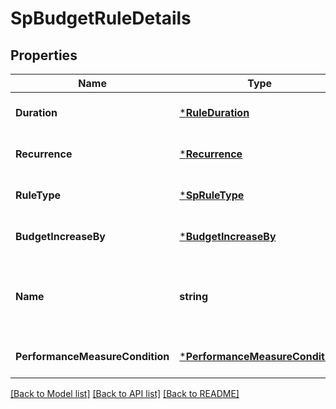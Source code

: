 # SpBudgetRuleDetails

## Properties
Name | Type | Description | Notes
------------ | ------------- | ------------- | -------------
**Duration** | [***RuleDuration**](RuleDuration.md) |  | [optional] [default to null]
**Recurrence** | [***Recurrence**](Recurrence.md) |  | [optional] [default to null]
**RuleType** | [***SpRuleType**](SPRuleType.md) |  | [optional] [default to null]
**BudgetIncreaseBy** | [***BudgetIncreaseBy**](budgetIncreaseBy.md) |  | [optional] [default to null]
**Name** | **string** | The budget rule name. Required to be unique within a campaign. | [optional] [default to null]
**PerformanceMeasureCondition** | [***PerformanceMeasureCondition**](PerformanceMeasureCondition.md) |  | [optional] [default to null]

[[Back to Model list]](../README.md#documentation-for-models) [[Back to API list]](../README.md#documentation-for-api-endpoints) [[Back to README]](../README.md)

